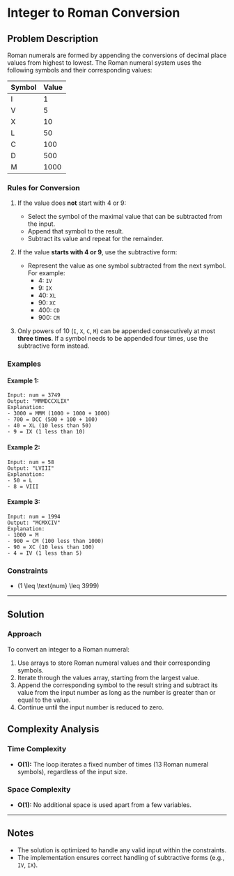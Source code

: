 # Integer to Roman Conversion

## Problem Description

Roman numerals are formed by appending the conversions of decimal place values from highest to lowest. The Roman numeral system uses the following symbols and their corresponding values:

| Symbol | Value |
|--------|-------|
| I      | 1     |
| V      | 5     |
| X      | 10    |
| L      | 50    |
| C      | 100   |
| D      | 500   |
| M      | 1000  |

### Rules for Conversion
1. If the value does **not** start with 4 or 9:
   - Select the symbol of the maximal value that can be subtracted from the input.
   - Append that symbol to the result.
   - Subtract its value and repeat for the remainder.

2. If the value **starts with 4 or 9**, use the subtractive form:
   - Represent the value as one symbol subtracted from the next symbol. For example:
     - 4: `IV`
     - 9: `IX`
     - 40: `XL`
     - 90: `XC`
     - 400: `CD`
     - 900: `CM`

3. Only powers of 10 (`I`, `X`, `C`, `M`) can be appended consecutively at most **three times**. If a symbol needs to be appended four times, use the subtractive form instead.

### Examples

#### Example 1:
```plaintext
Input: num = 3749
Output: "MMMDCCXLIX"
Explanation:
- 3000 = MMM (1000 + 1000 + 1000)
- 700 = DCC (500 + 100 + 100)
- 40 = XL (10 less than 50)
- 9 = IX (1 less than 10)
```

#### Example 2:
```plaintext
Input: num = 58
Output: "LVIII"
Explanation:
- 50 = L
- 8 = VIII
```

#### Example 3:
```plaintext
Input: num = 1994
Output: "MCMXCIV"
Explanation:
- 1000 = M
- 900 = CM (100 less than 1000)
- 90 = XC (10 less than 100)
- 4 = IV (1 less than 5)
```

### Constraints
- \(1 \leq \text{num} \leq 3999\)

---

## Solution

### Approach
To convert an integer to a Roman numeral:
1. Use arrays to store Roman numeral values and their corresponding symbols.
2. Iterate through the values array, starting from the largest value.
3. Append the corresponding symbol to the result string and subtract its value from the input number as long as the number is greater than or equal to the value.
4. Continue until the input number is reduced to zero.



## Complexity Analysis

### Time Complexity
- **O(1):** The loop iterates a fixed number of times (13 Roman numeral symbols), regardless of the input size.

### Space Complexity
- **O(1):** No additional space is used apart from a few variables.

---

## Notes
- The solution is optimized to handle any valid input within the constraints.
- The implementation ensures correct handling of subtractive forms (e.g., `IV`, `IX`).

